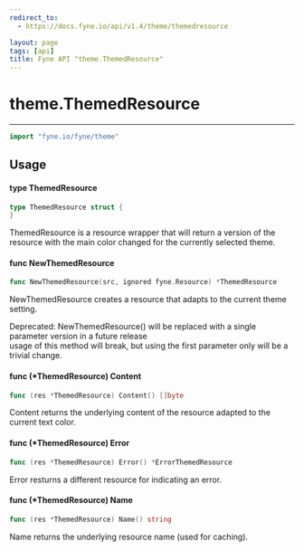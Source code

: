 ```yaml
---
redirect_to:
  - https://docs.fyne.io/api/v1.4/theme/themedresource

layout: page
tags: [api]
title: Fyne API "theme.ThemedResource"
---
```



# theme.ThemedResource
---
```go
import "fyne.io/fyne/theme"
```

## Usage

#### type ThemedResource

```go
type ThemedResource struct {
}
```

ThemedResource is a resource wrapper that will return a version of the resource with the main color changed for the currently selected theme.

#### func  NewThemedResource

```go
func NewThemedResource(src, ignored fyne.Resource) *ThemedResource
```
NewThemedResource creates a resource that adapts to the current theme setting.


<div class="deprecated">
Deprecated: NewThemedResource() will be replaced with a single parameter version in a future release</div> usage of this method will break, but using the first parameter only will be a trivial change.

#### func (*ThemedResource) Content

```go
func (res *ThemedResource) Content() []byte
```
Content returns the underlying content of the resource adapted to the current text color.

#### func (*ThemedResource) Error

```go
func (res *ThemedResource) Error() *ErrorThemedResource
```
Error resturns a different resource for indicating an error.

#### func (*ThemedResource) Name

```go
func (res *ThemedResource) Name() string
```
Name returns the underlying resource name (used for caching).
